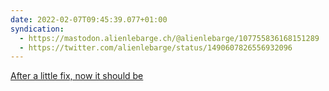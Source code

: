 ```yaml
---
date: 2022-02-07T09:45:39.077+01:00
syndication:
  - https://mastodon.alienlebarge.ch/@alienlebarge/107755836168151289
  - https://twitter.com/alienlebarge/status/1490607826556932096
---
```

[After a little fix, now it should be](https://alienlebarge.ch/notes/20220207083649/)
